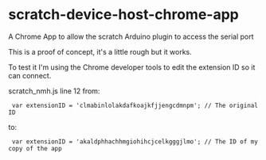 # scratch-device-host-chrome-app

A Chrome App to allow the scratch Arduino plugin to access the serial port

This is a proof of concept, it's a little rough but it works.

To test it I'm using the Chrome developer tools to edit the extension ID so it can connect.

scratch_nmh.js line 12
from:
```
 var extensionID = 'clmabinlolakdafkoajkfjjengcdmnpm'; // The original ID
 ```
to:
```
 var extensionID = 'akaldphhachhmgiohihcjcelkgggjlmo'; // The ID of my copy of the app
 ```
 

